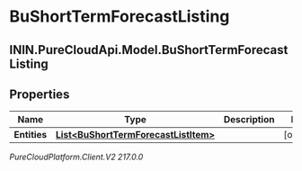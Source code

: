 # BuShortTermForecastListing

## ININ.PureCloudApi.Model.BuShortTermForecastListing

## Properties

|Name | Type | Description | Notes|
|------------ | ------------- | ------------- | -------------|
| **Entities** | [**List&lt;BuShortTermForecastListItem&gt;**](BuShortTermForecastListItem) |  | [optional] |



_PureCloudPlatform.Client.V2 217.0.0_
